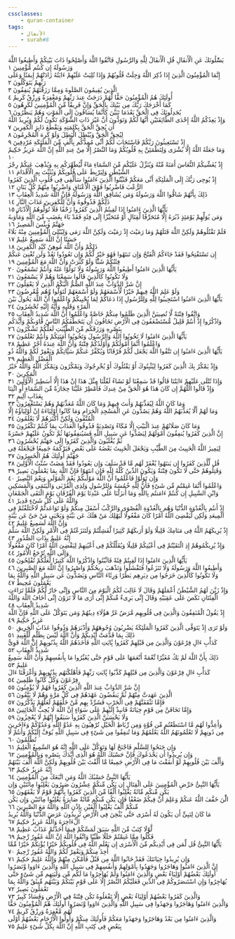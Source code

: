 ```yaml
---
cssclasses:
    - quran-container
tags:
    - الأنفال
    - surah#8
---
```


يَسَْٔلُونَكَ عَنِ الْأَنفَالِ قُلِ الْأَنفَالُ لِلَّهِ وَالرَّسُولِ فَاتَّقُوا اللَّهَ وَأَصْلِحُوا ذَاتَ بَيْنِكُمْ وَأَطِيعُوا اللَّهَ وَرَسُولَهُ إِن كُنتُم مُّؤْمِنِينَ  ١<br>
إِنَّمَا الْمُؤْمِنُونَ الَّذِينَ إِذَا ذُكِرَ اللَّهُ وَجِلَتْ قُلُوبُهُمْ وَإِذَا تُلِيَتْ عَلَيْهِمْ ءَايَتُهُ زَادَتْهُمْ إِيمَنًا وَعَلَى رَبِّهِمْ يَتَوَكَّلُونَ  ٢<br>
الَّذِينَ يُقِيمُونَ الصَّلَوةَ وَمِمَّا رَزَقْنَهُمْ يُنفِقُونَ  ٣<br>
أُولَئِكَ هُمُ الْمُؤْمِنُونَ حَقًّا لَّهُمْ دَرَجَتٌ عِندَ رَبِّهِمْ وَمَغْفِرَةٌ وَرِزْقٌ كَرِيمٌ  ٤<br>
كَمَا أَخْرَجَكَ رَبُّكَ مِن بَيْتِكَ بِالْحَقِّ وَإِنَّ فَرِيقًا مِّنَ الْمُؤْمِنِينَ لَكَرِهُونَ  ٥<br>
يُجَدِلُونَكَ فِى الْحَقِّ بَعْدَمَا تَبَيَّنَ كَأَنَّمَا يُسَاقُونَ إِلَى الْمَوْتِ وَهُمْ يَنظُرُونَ  ٦<br>
وَإِذْ يَعِدُكُمُ اللَّهُ إِحْدَى الطَّائِفَتَيْنِ أَنَّهَا لَكُمْ وَتَوَدُّونَ أَنَّ غَيْرَ ذَاتِ الشَّوْكَةِ تَكُونُ لَكُمْ وَيُرِيدُ اللَّهُ أَن يُحِقَّ الْحَقَّ بِكَلِمَتِهِ وَيَقْطَعَ دَابِرَ الْكَفِرِينَ  ٧<br>
لِيُحِقَّ الْحَقَّ وَيُبْطِلَ الْبَطِلَ وَلَوْ كَرِهَ الْمُجْرِمُونَ  ٨<br>
إِذْ تَسْتَغِيثُونَ رَبَّكُمْ فَاسْتَجَابَ لَكُمْ أَنِّى مُمِدُّكُم بِأَلْفٍ مِّنَ الْمَلَئِكَةِ مُرْدِفِينَ  ٩<br>
وَمَا جَعَلَهُ اللَّهُ إِلَّا بُشْرَى وَلِتَطْمَئِنَّ بِهِ قُلُوبُكُمْ وَمَا النَّصْرُ إِلَّا مِنْ عِندِ اللَّهِ إِنَّ اللَّهَ عَزِيزٌ حَكِيمٌ  ١۰<br>
إِذْ يُغَشِّيكُمُ النُّعَاسَ أَمَنَةً مِّنْهُ وَيُنَزِّلُ عَلَيْكُم مِّنَ السَّمَاءِ مَاءً لِّيُطَهِّرَكُم بِهِ وَيُذْهِبَ عَنكُمْ رِجْزَ الشَّيْطَنِ وَلِيَرْبِطَ عَلَى قُلُوبِكُمْ وَيُثَبِّتَ بِهِ الْأَقْدَامَ  ١١<br>
إِذْ يُوحِى رَبُّكَ إِلَى الْمَلَئِكَةِ أَنِّى مَعَكُمْ فَثَبِّتُوا الَّذِينَ ءَامَنُوا سَأُلْقِى فِى قُلُوبِ الَّذِينَ كَفَرُوا الرُّعْبَ فَاضْرِبُوا فَوْقَ الْأَعْنَاقِ وَاضْرِبُوا مِنْهُمْ كُلَّ بَنَانٍ  ١٢<br>
ذَلِكَ بِأَنَّهُمْ شَاقُّوا اللَّهَ وَرَسُولَهُ وَمَن يُشَاقِقِ اللَّهَ وَرَسُولَهُ فَإِنَّ اللَّهَ شَدِيدُ الْعِقَابِ  ١٣<br>
ذَلِكُمْ فَذُوقُوهُ وَأَنَّ لِلْكَفِرِينَ عَذَابَ النَّارِ  ١٤<br>
يَأَيُّهَا الَّذِينَ ءَامَنُوا إِذَا لَقِيتُمُ الَّذِينَ كَفَرُوا زَحْفًا فَلَا تُوَلُّوهُمُ الْأَدْبَارَ  ١٥<br>
وَمَن يُوَلِّهِمْ يَوْمَئِذٍ دُبُرَهُ إِلَّا مُتَحَرِّفًا لِّقِتَالٍ أَوْ مُتَحَيِّزًا إِلَى فِئَةٍ فَقَدْ بَاءَ بِغَضَبٍ مِّنَ اللَّهِ وَمَأْوَىهُ جَهَنَّمُ وَبِئْسَ الْمَصِيرُ  ١٦<br>
فَلَمْ تَقْتُلُوهُمْ وَلَكِنَّ اللَّهَ قَتَلَهُمْ وَمَا رَمَيْتَ إِذْ رَمَيْتَ وَلَكِنَّ اللَّهَ رَمَى وَلِيُبْلِىَ الْمُؤْمِنِينَ مِنْهُ بَلَاءً حَسَنًا إِنَّ اللَّهَ سَمِيعٌ عَلِيمٌ  ١٧<br>
ذَلِكُمْ وَأَنَّ اللَّهَ مُوهِنُ كَيْدِ الْكَفِرِينَ  ١٨<br>
إِن تَسْتَفْتِحُوا فَقَدْ جَاءَكُمُ الْفَتْحُ وَإِن تَنتَهُوا فَهُوَ خَيْرٌ لَّكُمْ وَإِن تَعُودُوا نَعُدْ وَلَن تُغْنِىَ عَنكُمْ فِئَتُكُمْ شَئًْا وَلَوْ كَثُرَتْ وَأَنَّ اللَّهَ مَعَ الْمُؤْمِنِينَ  ١٩<br>
يَأَيُّهَا الَّذِينَ ءَامَنُوا أَطِيعُوا اللَّهَ وَرَسُولَهُ وَلَا تَوَلَّوْا عَنْهُ وَأَنتُمْ تَسْمَعُونَ  ٢۰<br>
وَلَا تَكُونُوا كَالَّذِينَ قَالُوا سَمِعْنَا وَهُمْ لَا يَسْمَعُونَ  ٢١<br>
إِنَّ شَرَّ الدَّوَابِّ عِندَ اللَّهِ الصُّمُّ الْبُكْمُ الَّذِينَ لَا يَعْقِلُونَ  ٢٢<br>
وَلَوْ عَلِمَ اللَّهُ فِيهِمْ خَيْرًا لَّأَسْمَعَهُمْ وَلَوْ أَسْمَعَهُمْ لَتَوَلَّوا وَّهُم مُّعْرِضُونَ  ٢٣<br>
يَأَيُّهَا الَّذِينَ ءَامَنُوا اسْتَجِيبُوا لِلَّهِ وَلِلرَّسُولِ إِذَا دَعَاكُمْ لِمَا يُحْيِيكُمْ وَاعْلَمُوا أَنَّ اللَّهَ يَحُولُ بَيْنَ الْمَرْءِ وَقَلْبِهِ وَأَنَّهُ إِلَيْهِ تُحْشَرُونَ  ٢٤<br>
وَاتَّقُوا فِتْنَةً لَّا تُصِيبَنَّ الَّذِينَ ظَلَمُوا مِنكُمْ خَاصَّةً وَاعْلَمُوا أَنَّ اللَّهَ شَدِيدُ الْعِقَابِ  ٢٥<br>
وَاذْكُرُوا إِذْ أَنتُمْ قَلِيلٌ مُّسْتَضْعَفُونَ فِى الْأَرْضِ تَخَافُونَ أَن يَتَخَطَّفَكُمُ النَّاسُ فََٔاوَىكُمْ وَأَيَّدَكُم بِنَصْرِهِ وَرَزَقَكُم مِّنَ الطَّيِّبَتِ لَعَلَّكُمْ تَشْكُرُونَ  ٢٦<br>
يَأَيُّهَا الَّذِينَ ءَامَنُوا لَا تَخُونُوا اللَّهَ وَالرَّسُولَ وَتَخُونُوا أَمَنَتِكُمْ وَأَنتُمْ تَعْلَمُونَ  ٢٧<br>
وَاعْلَمُوا أَنَّمَا أَمْوَلُكُمْ وَأَوْلَدُكُمْ فِتْنَةٌ وَأَنَّ اللَّهَ عِندَهُ أَجْرٌ عَظِيمٌ  ٢٨<br>
يَأَيُّهَا الَّذِينَ ءَامَنُوا إِن تَتَّقُوا اللَّهَ يَجْعَل لَّكُمْ فُرْقَانًا وَيُكَفِّرْ عَنكُمْ سَئَِّاتِكُمْ وَيَغْفِرْ لَكُمْ وَاللَّهُ ذُو الْفَضْلِ الْعَظِيمِ  ٢٩<br>
وَإِذْ يَمْكُرُ بِكَ الَّذِينَ كَفَرُوا لِيُثْبِتُوكَ أَوْ يَقْتُلُوكَ أَوْ يُخْرِجُوكَ وَيَمْكُرُونَ وَيَمْكُرُ اللَّهُ وَاللَّهُ خَيْرُ الْمَكِرِينَ  ٣۰<br>
وَإِذَا تُتْلَى عَلَيْهِمْ ءَايَتُنَا قَالُوا قَدْ سَمِعْنَا لَوْ نَشَاءُ لَقُلْنَا مِثْلَ هَذَا إِنْ هَذَا إِلَّا أَسَطِيرُ الْأَوَّلِينَ  ٣١<br>
وَإِذْ قَالُوا اللَّهُمَّ إِن كَانَ هَذَا هُوَ الْحَقَّ مِنْ عِندِكَ فَأَمْطِرْ عَلَيْنَا حِجَارَةً مِّنَ السَّمَاءِ أَوِ ائْتِنَا بِعَذَابٍ أَلِيمٍ  ٣٢<br>
وَمَا كَانَ اللَّهُ لِيُعَذِّبَهُمْ وَأَنتَ فِيهِمْ وَمَا كَانَ اللَّهُ مُعَذِّبَهُمْ وَهُمْ يَسْتَغْفِرُونَ  ٣٣<br>
وَمَا لَهُمْ أَلَّا يُعَذِّبَهُمُ اللَّهُ وَهُمْ يَصُدُّونَ عَنِ الْمَسْجِدِ الْحَرَامِ وَمَا كَانُوا أَوْلِيَاءَهُ إِنْ أَوْلِيَاؤُهُ إِلَّا الْمُتَّقُونَ وَلَكِنَّ أَكْثَرَهُمْ لَا يَعْلَمُونَ  ٣٤<br>
وَمَا كَانَ صَلَاتُهُمْ عِندَ الْبَيْتِ إِلَّا مُكَاءً وَتَصْدِيَةً فَذُوقُوا الْعَذَابَ بِمَا كُنتُمْ تَكْفُرُونَ  ٣٥<br>
إِنَّ الَّذِينَ كَفَرُوا يُنفِقُونَ أَمْوَلَهُمْ لِيَصُدُّوا عَن سَبِيلِ اللَّهِ فَسَيُنفِقُونَهَا ثُمَّ تَكُونُ عَلَيْهِمْ حَسْرَةً ثُمَّ يُغْلَبُونَ وَالَّذِينَ كَفَرُوا إِلَى جَهَنَّمَ يُحْشَرُونَ  ٣٦<br>
لِيَمِيزَ اللَّهُ الْخَبِيثَ مِنَ الطَّيِّبِ وَيَجْعَلَ الْخَبِيثَ بَعْضَهُ عَلَى بَعْضٍ فَيَرْكُمَهُ جَمِيعًا فَيَجْعَلَهُ فِى جَهَنَّمَ أُولَئِكَ هُمُ الْخَسِرُونَ  ٣٧<br>
قُل لِّلَّذِينَ كَفَرُوا إِن يَنتَهُوا يُغْفَرْ لَهُم مَّا قَدْ سَلَفَ وَإِن يَعُودُوا فَقَدْ مَضَتْ سُنَّتُ الْأَوَّلِينَ  ٣٨<br>
وَقَتِلُوهُمْ حَتَّى لَا تَكُونَ فِتْنَةٌ وَيَكُونَ الدِّينُ كُلُّهُ لِلَّهِ فَإِنِ انتَهَوْا فَإِنَّ اللَّهَ بِمَا يَعْمَلُونَ بَصِيرٌ  ٣٩<br>
وَإِن تَوَلَّوْا فَاعْلَمُوا أَنَّ اللَّهَ مَوْلَىكُمْ نِعْمَ الْمَوْلَى وَنِعْمَ النَّصِيرُ  ٤۰<br>
وَاعْلَمُوا أَنَّمَا غَنِمْتُم مِّن شَىْءٍ فَأَنَّ لِلَّهِ خُمُسَهُ وَلِلرَّسُولِ وَلِذِى الْقُرْبَى وَالْيَتَمَى وَالْمَسَكِينِ وَابْنِ السَّبِيلِ إِن كُنتُمْ ءَامَنتُم بِاللَّهِ وَمَا أَنزَلْنَا عَلَى عَبْدِنَا يَوْمَ الْفُرْقَانِ يَوْمَ الْتَقَى الْجَمْعَانِ وَاللَّهُ عَلَى كُلِّ شَىْءٍ قَدِيرٌ  ٤١<br>
إِذْ أَنتُم بِالْعُدْوَةِ الدُّنْيَا وَهُم بِالْعُدْوَةِ الْقُصْوَى وَالرَّكْبُ أَسْفَلَ مِنكُمْ وَلَوْ تَوَاعَدتُّمْ لَاخْتَلَفْتُمْ فِى الْمِيعَدِ وَلَكِن لِّيَقْضِىَ اللَّهُ أَمْرًا كَانَ مَفْعُولًا لِّيَهْلِكَ مَنْ هَلَكَ عَن بَيِّنَةٍ وَيَحْيَى مَنْ حَىَّ عَن بَيِّنَةٍ وَإِنَّ اللَّهَ لَسَمِيعٌ عَلِيمٌ  ٤٢<br>
إِذْ يُرِيكَهُمُ اللَّهُ فِى مَنَامِكَ قَلِيلًا وَلَوْ أَرَىكَهُمْ كَثِيرًا لَّفَشِلْتُمْ وَلَتَنَزَعْتُمْ فِى الْأَمْرِ وَلَكِنَّ اللَّهَ سَلَّمَ إِنَّهُ عَلِيمٌ بِذَاتِ الصُّدُورِ  ٤٣<br>
وَإِذْ يُرِيكُمُوهُمْ إِذِ الْتَقَيْتُمْ فِى أَعْيُنِكُمْ قَلِيلًا وَيُقَلِّلُكُمْ فِى أَعْيُنِهِمْ لِيَقْضِىَ اللَّهُ أَمْرًا كَانَ مَفْعُولًا وَإِلَى اللَّهِ تُرْجَعُ الْأُمُورُ  ٤٤<br>
يَأَيُّهَا الَّذِينَ ءَامَنُوا إِذَا لَقِيتُمْ فِئَةً فَاثْبُتُوا وَاذْكُرُوا اللَّهَ كَثِيرًا لَّعَلَّكُمْ تُفْلِحُونَ  ٤٥<br>
وَأَطِيعُوا اللَّهَ وَرَسُولَهُ وَلَا تَنَزَعُوا فَتَفْشَلُوا وَتَذْهَبَ رِيحُكُمْ وَاصْبِرُوا إِنَّ اللَّهَ مَعَ الصَّبِرِينَ  ٤٦<br>
وَلَا تَكُونُوا كَالَّذِينَ خَرَجُوا مِن دِيَرِهِم بَطَرًا وَرِئَاءَ النَّاسِ وَيَصُدُّونَ عَن سَبِيلِ اللَّهِ وَاللَّهُ بِمَا يَعْمَلُونَ مُحِيطٌ  ٤٧<br>
وَإِذْ زَيَّنَ لَهُمُ الشَّيْطَنُ أَعْمَلَهُمْ وَقَالَ لَا غَالِبَ لَكُمُ الْيَوْمَ مِنَ النَّاسِ وَإِنِّى جَارٌ لَّكُمْ فَلَمَّا تَرَاءَتِ الْفِئَتَانِ نَكَصَ عَلَى عَقِبَيْهِ وَقَالَ إِنِّى بَرِىءٌ مِّنكُمْ إِنِّى أَرَى مَا لَا تَرَوْنَ إِنِّى أَخَافُ اللَّهَ وَاللَّهُ شَدِيدُ الْعِقَابِ  ٤٨<br>
إِذْ يَقُولُ الْمُنَفِقُونَ وَالَّذِينَ فِى قُلُوبِهِم مَّرَضٌ غَرَّ هَؤُلَاءِ دِينُهُمْ وَمَن يَتَوَكَّلْ عَلَى اللَّهِ فَإِنَّ اللَّهَ عَزِيزٌ حَكِيمٌ  ٤٩<br>
وَلَوْ تَرَى إِذْ يَتَوَفَّى الَّذِينَ كَفَرُوا الْمَلَئِكَةُ يَضْرِبُونَ وُجُوهَهُمْ وَأَدْبَرَهُمْ وَذُوقُوا عَذَابَ الْحَرِيقِ  ٥۰<br>
ذَلِكَ بِمَا قَدَّمَتْ أَيْدِيكُمْ وَأَنَّ اللَّهَ لَيْسَ بِظَلَّمٍ لِّلْعَبِيدِ  ٥١<br>
كَدَأْبِ ءَالِ فِرْعَوْنَ وَالَّذِينَ مِن قَبْلِهِمْ كَفَرُوا بَِٔايَتِ اللَّهِ فَأَخَذَهُمُ اللَّهُ بِذُنُوبِهِمْ إِنَّ اللَّهَ قَوِىٌّ شَدِيدُ الْعِقَابِ  ٥٢<br>
ذَلِكَ بِأَنَّ اللَّهَ لَمْ يَكُ مُغَيِّرًا نِّعْمَةً أَنْعَمَهَا عَلَى قَوْمٍ حَتَّى يُغَيِّرُوا مَا بِأَنفُسِهِمْ وَأَنَّ اللَّهَ سَمِيعٌ عَلِيمٌ  ٥٣<br>
كَدَأْبِ ءَالِ فِرْعَوْنَ وَالَّذِينَ مِن قَبْلِهِمْ كَذَّبُوا بَِٔايَتِ رَبِّهِمْ فَأَهْلَكْنَهُم بِذُنُوبِهِمْ وَأَغْرَقْنَا ءَالَ فِرْعَوْنَ وَكُلٌّ كَانُوا ظَلِمِينَ  ٥٤<br>
إِنَّ شَرَّ الدَّوَابِّ عِندَ اللَّهِ الَّذِينَ كَفَرُوا فَهُمْ لَا يُؤْمِنُونَ  ٥٥<br>
الَّذِينَ عَهَدتَّ مِنْهُمْ ثُمَّ يَنقُضُونَ عَهْدَهُمْ فِى كُلِّ مَرَّةٍ وَهُمْ لَا يَتَّقُونَ  ٥٦<br>
فَإِمَّا تَثْقَفَنَّهُمْ فِى الْحَرْبِ فَشَرِّدْ بِهِم مَّنْ خَلْفَهُمْ لَعَلَّهُمْ يَذَّكَّرُونَ  ٥٧<br>
وَإِمَّا تَخَافَنَّ مِن قَوْمٍ خِيَانَةً فَانبِذْ إِلَيْهِمْ عَلَى سَوَاءٍ إِنَّ اللَّهَ لَا يُحِبُّ الْخَائِنِينَ  ٥٨<br>
وَلَا يَحْسَبَنَّ الَّذِينَ كَفَرُوا سَبَقُوا إِنَّهُمْ لَا يُعْجِزُونَ  ٥٩<br>
وَأَعِدُّوا لَهُم مَّا اسْتَطَعْتُم مِّن قُوَّةٍ وَمِن رِّبَاطِ الْخَيْلِ تُرْهِبُونَ بِهِ عَدُوَّ اللَّهِ وَعَدُوَّكُمْ وَءَاخَرِينَ مِن دُونِهِمْ لَا تَعْلَمُونَهُمُ اللَّهُ يَعْلَمُهُمْ وَمَا تُنفِقُوا مِن شَىْءٍ فِى سَبِيلِ اللَّهِ يُوَفَّ إِلَيْكُمْ وَأَنتُمْ لَا تُظْلَمُونَ  ٦۰<br>
وَإِن جَنَحُوا لِلسَّلْمِ فَاجْنَحْ لَهَا وَتَوَكَّلْ عَلَى اللَّهِ إِنَّهُ هُوَ السَّمِيعُ الْعَلِيمُ  ٦١<br>
وَإِن يُرِيدُوا أَن يَخْدَعُوكَ فَإِنَّ حَسْبَكَ اللَّهُ هُوَ الَّذِى أَيَّدَكَ بِنَصْرِهِ وَبِالْمُؤْمِنِينَ  ٦٢<br>
وَأَلَّفَ بَيْنَ قُلُوبِهِمْ لَوْ أَنفَقْتَ مَا فِى الْأَرْضِ جَمِيعًا مَّا أَلَّفْتَ بَيْنَ قُلُوبِهِمْ وَلَكِنَّ اللَّهَ أَلَّفَ بَيْنَهُمْ إِنَّهُ عَزِيزٌ حَكِيمٌ  ٦٣<br>
يَأَيُّهَا النَّبِىُّ حَسْبُكَ اللَّهُ وَمَنِ اتَّبَعَكَ مِنَ الْمُؤْمِنِينَ  ٦٤<br>
يَأَيُّهَا النَّبِىُّ حَرِّضِ الْمُؤْمِنِينَ عَلَى الْقِتَالِ إِن يَكُن مِّنكُمْ عِشْرُونَ صَبِرُونَ يَغْلِبُوا مِائَتَيْنِ وَإِن يَكُن مِّنكُم مِّائَةٌ يَغْلِبُوا أَلْفًا مِّنَ الَّذِينَ كَفَرُوا بِأَنَّهُمْ قَوْمٌ لَّا يَفْقَهُونَ  ٦٥<br>
الَْٔنَ خَفَّفَ اللَّهُ عَنكُمْ وَعَلِمَ أَنَّ فِيكُمْ ضَعْفًا فَإِن يَكُن مِّنكُم مِّائَةٌ صَابِرَةٌ يَغْلِبُوا مِائَتَيْنِ وَإِن يَكُن مِّنكُمْ أَلْفٌ يَغْلِبُوا أَلْفَيْنِ بِإِذْنِ اللَّهِ وَاللَّهُ مَعَ الصَّبِرِينَ  ٦٦<br>
مَا كَانَ لِنَبِىٍّ أَن يَكُونَ لَهُ أَسْرَى حَتَّى يُثْخِنَ فِى الْأَرْضِ تُرِيدُونَ عَرَضَ الدُّنْيَا وَاللَّهُ يُرِيدُ الْءَاخِرَةَ وَاللَّهُ عَزِيزٌ حَكِيمٌ  ٦٧<br>
لَّوْلَا كِتَبٌ مِّنَ اللَّهِ سَبَقَ لَمَسَّكُمْ فِيمَا أَخَذْتُمْ عَذَابٌ عَظِيمٌ  ٦٨<br>
فَكُلُوا مِمَّا غَنِمْتُمْ حَلَلًا طَيِّبًا وَاتَّقُوا اللَّهَ إِنَّ اللَّهَ غَفُورٌ رَّحِيمٌ  ٦٩<br>
يَأَيُّهَا النَّبِىُّ قُل لِّمَن فِى أَيْدِيكُم مِّنَ الْأَسْرَى إِن يَعْلَمِ اللَّهُ فِى قُلُوبِكُمْ خَيْرًا يُؤْتِكُمْ خَيْرًا مِّمَّا أُخِذَ مِنكُمْ وَيَغْفِرْ لَكُمْ وَاللَّهُ غَفُورٌ رَّحِيمٌ  ٧۰<br>
وَإِن يُرِيدُوا خِيَانَتَكَ فَقَدْ خَانُوا اللَّهَ مِن قَبْلُ فَأَمْكَنَ مِنْهُمْ وَاللَّهُ عَلِيمٌ حَكِيمٌ  ٧١<br>
إِنَّ الَّذِينَ ءَامَنُوا وَهَاجَرُوا وَجَهَدُوا بِأَمْوَلِهِمْ وَأَنفُسِهِمْ فِى سَبِيلِ اللَّهِ وَالَّذِينَ ءَاوَوا وَّنَصَرُوا أُولَئِكَ بَعْضُهُمْ أَوْلِيَاءُ بَعْضٍ وَالَّذِينَ ءَامَنُوا وَلَمْ يُهَاجِرُوا مَا لَكُم مِّن وَلَيَتِهِم مِّن شَىْءٍ حَتَّى يُهَاجِرُوا وَإِنِ اسْتَنصَرُوكُمْ فِى الدِّينِ فَعَلَيْكُمُ النَّصْرُ إِلَّا عَلَى قَوْمٍ بَيْنَكُمْ وَبَيْنَهُم مِّيثَقٌ وَاللَّهُ بِمَا تَعْمَلُونَ بَصِيرٌ  ٧٢<br>
وَالَّذِينَ كَفَرُوا بَعْضُهُمْ أَوْلِيَاءُ بَعْضٍ إِلَّا تَفْعَلُوهُ تَكُن فِتْنَةٌ فِى الْأَرْضِ وَفَسَادٌ كَبِيرٌ  ٧٣<br>
وَالَّذِينَ ءَامَنُوا وَهَاجَرُوا وَجَهَدُوا فِى سَبِيلِ اللَّهِ وَالَّذِينَ ءَاوَوا وَّنَصَرُوا أُولَئِكَ هُمُ الْمُؤْمِنُونَ حَقًّا لَّهُم مَّغْفِرَةٌ وَرِزْقٌ كَرِيمٌ  ٧٤<br>
وَالَّذِينَ ءَامَنُوا مِن بَعْدُ وَهَاجَرُوا وَجَهَدُوا مَعَكُمْ فَأُولَئِكَ مِنكُمْ وَأُولُوا الْأَرْحَامِ بَعْضُهُمْ أَوْلَى بِبَعْضٍ فِى كِتَبِ اللَّهِ إِنَّ اللَّهَ بِكُلِّ شَىْءٍ عَلِيمٌ  ٧٥<br>

